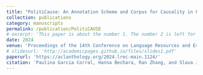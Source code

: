 ```yaml
---
title: "PolitiCause: An Annotation Scheme and Corpus for Causality in Political Texts."
collection: publications
category: manuscripts
permalink: /publication/PolitiCAUSE
# excerpt: 'This paper is about the number 1. The number 2 is left for future work.'
date: 2024
venue: 'Proceedings of the 14th Conference on Language Resources and Evaluation'
# slidesurl: 'http://academicpages.github.io/files/slides1.pdf'
paperurl: 'https://aclanthology.org/2024.lrec-main.1124/'
citation: 'Paulina Garcia Corral, Hanna Bechara, Ran Zhang, and Slava Jankin. 2024. PolitiCause: An Annotation Scheme and Corpus for Causality in Political Texts. In Proceedings of the 2024 Joint International Conference on Computational Linguistics, Language Resources and Evaluation (LREC-COLING 2024), pages 12836–12845, Torino, Italia. ELRA and ICCL.'
---
```

